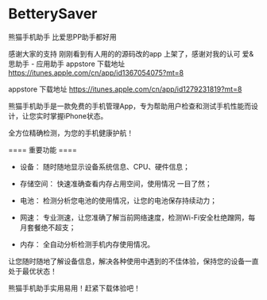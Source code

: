 # BetterySaver
熊猫手机助手 比爱思PP助手都好用

感谢大家的支持 刚刚看到有人用的的源码改的app 上架了，感谢对我的认可
爱&思助手 - 应用助手   appstore 下载地址 https://itunes.apple.com/cn/app/id1367054075?mt=8


appstore 下载地址 https://itunes.apple.com/cn/app/id1279231819?mt=8


熊猫手机助手是一款免费的手机管理App，专为帮助用户检查和测试手机性能而设计，让您实时掌握iPhone状态。

全方位精确检测，为您的手机健康护航！

==== 重要功能 ====

- 设备：
随时随地显示设备系统信息、CPU、硬件信息；

- 存储空间：
快速准确查看内存占用空间，使用情况
一目了然；

- 电池：
检测分析您电池的使用情况，让您的电池保存持续动力；

- 网速：
专业测速，让您准确了解当前网络速度，检测Wi-Fi安全杜绝蹭网，每月套餐绝不超支； 

- 内存：
全自动分析检测手机内存使用情况。

让您随时随地了解设备信息，解决各种使用中遇到的不佳体验，保持您的设备一直处于最优状态！

熊猫手机助手实用易用！赶紧下载体验吧！
